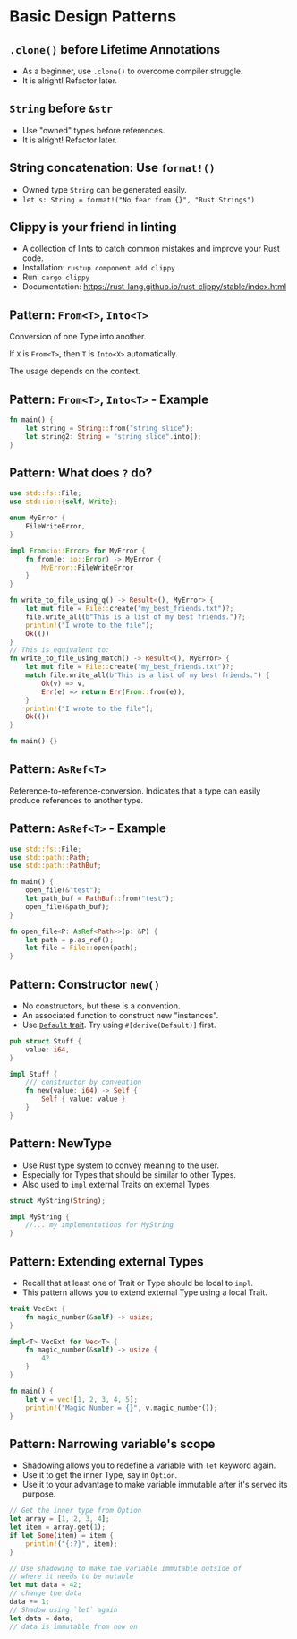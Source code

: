# Basic Design Patterns

## `.clone()` before Lifetime Annotations

- As a beginner, use `.clone()` to overcome compiler struggle.
- It is alright! Refactor later.

## `String` before `&str`

- Use "owned" types before references.
- It is alright! Refactor later.

## String concatenation: Use `format!()`

- Owned type `String` can be generated easily.
- `let s: String = format!("No fear from {}", "Rust Strings")`

## Clippy is your friend in linting

- A collection of lints to catch common mistakes and improve your Rust code.
- Installation: `rustup component add clippy`
- Run: `cargo clippy`
- Documentation: https://rust-lang.github.io/rust-clippy/stable/index.html

## Pattern: `From<T>`, `Into<T>`

Conversion of one Type into another.

If `X` is `From<T>`, then `T` is `Into<X>` automatically.

The usage depends on the context.

## Pattern: `From<T>`, `Into<T>` - Example

```rust
fn main() {
    let string = String::from("string slice");
    let string2: String = "string slice".into();
}
```

## Pattern: What does `?` do?

```rust []
use std::fs::File;
use std::io::{self, Write};

enum MyError {
    FileWriteError,
}

impl From<io::Error> for MyError {
    fn from(e: io::Error) -> MyError {
        MyError::FileWriteError
    }
}

fn write_to_file_using_q() -> Result<(), MyError> {
    let mut file = File::create("my_best_friends.txt")?;
    file.write_all(b"This is a list of my best friends.")?;
    println!("I wrote to the file");
    Ok(())
}
// This is equivalent to:
fn write_to_file_using_match() -> Result<(), MyError> {
    let mut file = File::create("my_best_friends.txt")?;
    match file.write_all(b"This is a list of my best friends.") {
        Ok(v) => v,
        Err(e) => return Err(From::from(e)),
    }
    println!("I wrote to the file");
    Ok(())
}

fn main() {}
```

## Pattern: `AsRef<T>`

Reference-to-reference-conversion. Indicates that a type can easily produce references to another type.

## Pattern: `AsRef<T>` - Example

```rust []
use std::fs::File;
use std::path::Path;
use std::path::PathBuf;

fn main() {
    open_file(&"test");
    let path_buf = PathBuf::from("test");
    open_file(&path_buf);
}

fn open_file<P: AsRef<Path>>(p: &P) {
    let path = p.as_ref();
    let file = File::open(path);
}
```

## Pattern: Constructor `new()`

- No constructors, but there is a convention.
- An associated function to construct new "instances".
- Use [`Default` trait](https://doc.rust-lang.org/stable/std/default/trait.Default.html). Try using `#[derive(Default)]` first.

```rust []
pub struct Stuff {
    value: i64,
}

impl Stuff {
    /// constructor by convention
    fn new(value: i64) -> Self {
        Self { value: value }
    }
}
```

## Pattern: NewType

- Use Rust type system to convey meaning to the user.
- Especially for Types that should be similar to other Types.
- Also used to `impl` external Traits on external Types

```rust []
struct MyString(String);

impl MyString {
    //... my implementations for MyString
}
```

## Pattern: Extending external Types

- Recall that at least one of Trait or Type should be local to `impl`.
- This pattern allows you to extend external Type using a local Trait.

```rust []
trait VecExt {
    fn magic_number(&self) -> usize;
}

impl<T> VecExt for Vec<T> {
    fn magic_number(&self) -> usize {
        42
    }
}

fn main() {
    let v = vec![1, 2, 3, 4, 5];
    println!("Magic Number = {}", v.magic_number());
}
```

## Pattern: Narrowing variable's scope

- Shadowing allows you to redefine a variable with `let` keyword again.
- Use it to get the inner Type, say in `Option`.
- Use it to your advantage to make variable immutable after it's served its purpose.

```rust [] ignore
// Get the inner type from Option
let array = [1, 2, 3, 4];
let item = array.get(1);
if let Some(item) = item { 
    println!("{:?}", item);
}

// Use shadowing to make the variable immutable outside of 
// where it needs to be mutable
let mut data = 42;
// change the data 
data += 1;
// Shadow using `let` again
let data = data; 
// data is immutable from now on
```
